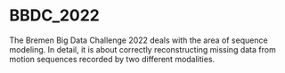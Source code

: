 # BBDC_2022
The Bremen Big Data Challenge 2022 deals with the area of sequence modeling. In detail, it is about correctly reconstructing missing data from motion sequences recorded by two different modalities. 
